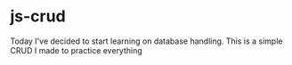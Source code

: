 # js-crud
Today I've decided to start learning on database handling. This is a simple CRUD I made to practice everything
